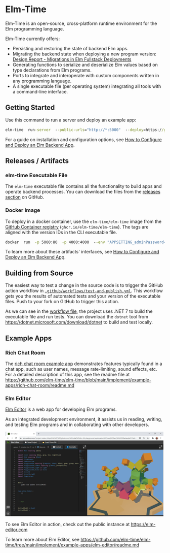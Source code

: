 # Elm-Time

Elm-Time is an open-source, cross-platform runtime environment for the Elm programming language.

Elm-Time currently offers:

+ Persisting and restoring the state of backend Elm apps.
+ Migrating the backend state when deploying a new program version: [Design Report - Migrations in Elm Fullstack Deployments](https://michaelrätzel.com/blog/design-report-migrations-in-elm-fullstack-deployments)
+ Generating functions to serialize and deserialize Elm values based on type declarations from Elm programs.
+ Ports to integrate and interoperate with custom components written in any programming language.
+ A single executable file (per operating system) integrating all tools with a command-line interface.

## Getting Started

Use this command to run a server and deploy an example app:

```cmd
elm-time  run-server  --public-urls="http://*:5000"  --deploy=https://github.com/elm-time/elm-time/tree/cd427019349f3d9d2f5b4c594b34d4e6c3e193cf/implement/example-apps/docker-image-default-app
```

For a guide on installation and configuration options, see [How to Configure and Deploy an Elm Backend App](guide/how-to-configure-and-deploy-an-elm-backend-app.md).

## Releases / Artifacts

### elm-time Executable File

The `elm-time` executable file contains all the functionality to build apps and operate backend processes. You can download the files from the [releases section](https://github.com/elm-time/elm-time/releases) on GitHub.

### Docker Image

To deploy in a docker container, use the `elm-time/elm-time` image from the [GitHub Container registry](https://github.com/elm-time/elm-time/pkgs/container/elm-time) (`ghcr.io/elm-time/elm-time`). The tags are aligned with the version IDs in the CLI executable file.

```cmd
docker  run  -p 5000:80  -p 4000:4000  --env "APPSETTING_adminPassword=test"  ghcr.io/elm-time/elm-time
```

To learn more about these artifacts' interfaces, see [How to Configure and Deploy an Elm Backend App](guide/how-to-configure-and-deploy-an-elm-backend-app.md).

## Building from Source

The easiest way to test a change in the source code is to trigger the GitHub action workflow in [`.github/workflows/test-and-publish.yml`](./.github/workflows/test-and-publish.yml). This workflow gets you the results of automated tests and your version of the executable files. Push to your fork on GitHub to trigger this action.

As we can see in the [workflow file](./.github/workflows/test-and-publish.yml), the project uses .NET 7 to build the executable file and run tests. You can download the `dotnet` tool from https://dotnet.microsoft.com/download/dotnet to build and test locally.

## Example Apps

### Rich Chat Room

The [rich chat room example app](https://github.com/elm-time/elm-time/tree/main/implement/example-apps/rich-chat-room) demonstrates features typically found in a chat app, such as user names, message rate-limiting, sound effects, etc.
For a detailed description of this app, see the readme file at https://github.com/elm-time/elm-time/blob/main/implement/example-apps/rich-chat-room/readme.md

### Elm Editor

[Elm Editor](https://github.com/elm-time/elm-time/tree/main/implement/example-apps/elm-editor) is a web app for developing Elm programs.

As an integrated development environment, it assists us in reading, writing, and testing Elm programs and in collaborating with other developers.

<a href="https://github.com/elm-time/elm-time/tree/main/implement/example-apps/elm-editor/readme.md">
<img src="./guide/image/2021-03-17-elm-editor-user-interface.png" width="500" />
</a>

To see Elm Editor in action, check out the public instance at https://elm-editor.com

To learn more about Elm Editor, see https://github.com/elm-time/elm-time/tree/main/implement/example-apps/elm-editor/readme.md
